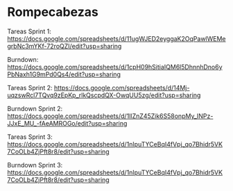 # Rompecabezas

Tareas Sprint 1: https://docs.google.com/spreadsheets/d/11ugWJED2eyggaK2OqPawlWEMegrbNc3mYKf-72roQZI/edit?usp=sharing

Burndown: https://docs.google.com/spreadsheets/d/1cpH09hSitiaIQM6l5DhnnhDno6yPbNaxh1G9mPd0Qs4/edit?usp=sharing

Tareas Sprint 2: https://docs.google.com/spreadsheets/d/14Mj-uqzswRcl7TQvq9zEpKp_rlkQscpdQX-OwqUU5zg/edit?usp=sharing

Burndown Sprint 2: https://docs.google.com/spreadsheets/d/1IlZnZ45Zik6S58onpMy_INPz-JJxE_MU_-fAeAMROGo/edit?usp=sharing

Tareas Sprint 3: https://docs.google.com/spreadsheets/d/1nIpuTYCeBqI4fVpj_qo7Bhidr5VK7CoOLb4ZjPft8r8/edit?usp=sharing

Burndown Sprint 3: https://docs.google.com/spreadsheets/d/1nIpuTYCeBqI4fVpj_qo7Bhidr5VK7CoOLb4ZjPft8r8/edit?usp=sharing
